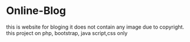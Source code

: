# Online-Blog

this is website for bloging  it does not contain any image due to copyright.
this project on php, bootstrap, java script,css only
